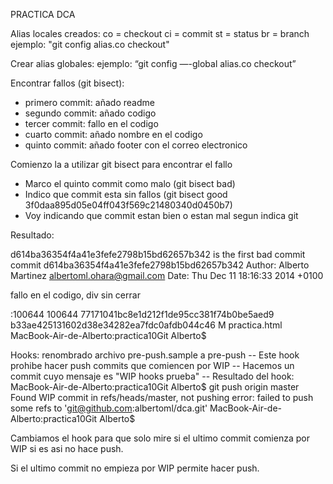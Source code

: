 PRACTICA DCA

Alias locales creados:
co = checkout
ci = commit
st = status
br = branch
ejemplo: "git config alias.co checkout"

Crear alias globales:
ejemplo: “git config —-global alias.co checkout”

Encontrar fallos (git bisect):
- primero commit: añado readme
- segundo commit: añado codigo
- tercer commit: fallo en el codigo
- cuarto commit: añado nombre en el codigo
- quinto commit: añado footer con el correo electronico

Comienzo la a utilizar git bisect para encontrar el fallo

- Marco el quinto commit como malo (git bisect bad)
- Indico que commit esta sin fallos (git bisect good 3f0daa895d05e04ff043f569c21480340d0450b7)
- Voy indicando que commit estan bien o estan mal segun indica git

Resultado:

d614ba36354f4a41e3fefe2798b15bd62657b342 is the first bad commit
commit d614ba36354f4a41e3fefe2798b15bd62657b342
Author: Alberto Martinez <albertoml.ohara@gmail.com>
Date:   Thu Dec 11 18:16:33 2014 +0100

fallo en el codigo, div sin cerrar

:100644 100644 77171041bc8e1d212f1de95cc381f74b0be5aed9 b33ae425131602d38e34282ea7fdc0afdb044c46 M	practica.html
MacBook-Air-de-Alberto:practica10Git Alberto$ 

Hooks:
renombrado archivo pre-push.sample a pre-push
-- Este hook prohibe hacer push commits que comiencen por WIP
-- Hacemos un commit cuyo mensaje es "WIP hooks prueba"
-- Resultado del hook:
MacBook-Air-de-Alberto:practica10Git Alberto$ git push origin master
Found WIP commit in refs/heads/master, not pushing
error: failed to push some refs to 'git@github.com:albertoml/dca.git'
MacBook-Air-de-Alberto:practica10Git Alberto$ 

Cambiamos el hook para que solo mire si el ultimo commit comienza por WIP
si es asi no hace push.

Si el ultimo commit no empieza por WIP permite hacer push.

